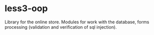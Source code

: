# less3-oop
Library for the online store. Modules for work with the database, forms processing (validation and verification of sql injection).
